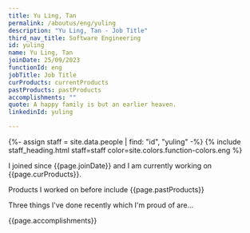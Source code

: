 ```yaml
---
title: Yu Ling, Tan
permalink: /aboutus/eng/yuling
description: "Yu Ling, Tan - Job Title"
third_nav_title: Software Engineering
id: yuling
name: Yu Ling, Tan
joinDate: 25/09/2023
functionId: eng
jobTitle: Job Title
curProducts: currentProducts
pastProducts: pastProducts
accomplishments: ""
quote: A happy family is but an earlier heaven.
linkedinId: yuling

---
```


{%- assign staff = site.data.people | find: "id", "yuling" -%}
{% include staff_heading.html staff=staff color=site.colors.function-colors.eng %}

<p>I joined since {{page.joinDate}} and I am currently working on {{page.curProducts}}.</p>

<p>Products I worked on before include {{page.pastProducts}}</p>

<p>Three things I've done recently which I'm proud of are...</p>
{{page.accomplishments}}
